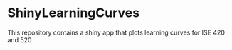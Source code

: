 # ShinyLearningCurves
This repository contains a shiny app that plots learning curves for ISE 420 and 520
